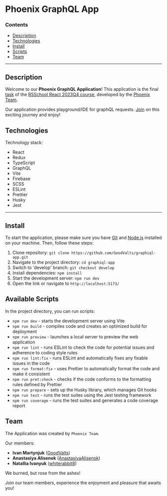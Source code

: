 # Phoenix GraphQL App

### Contents
* [Description](#description)
* [Technologies](#technologies)
* [Install](#install)
* [Scripts](#available-scripts)
* [Team](#team)

---
## Description
Welcome to our **Phoenix GraphQL Application**! This application is the final [task](https://github.com/rolling-scopes-school/tasks/blob/master/react/modules/graphiql.md) of the [RSSchool React 2023Q4 course](https://rs.school/react/), developed by the [Phoenix Team](#team).

Our application provides playground/IDE for graphQL requests. [Join](#install) on this exciting journey and enjoy!

## Technologies
Technology stack:
* React
* Redux
* TypeScript
* GraphQL
* Vite
* Firebase
* SCSS
* ESLint
* Prettier
* Husky
* Jest

---

## Install
To start the application, please make sure you have [Git](https://git-scm.com) and [Node.js](https://nodejs.org) installed on your machine. Then, follow these steps: 
1. Clone repository: `git clone https://github.com/GoodValts/graphiql-app.git`
1. Navigate to the project directory: `cd graphiql-app`
1. Switch to 'develop' branch: `git checkout develop`
1. Install dependencies: `npm install`
1. Start the development server: `npm run dev`
1. Open the link or navigate to `http://localhost:5173/`

## Available Scripts
In the project directory, you can run scripts:
* `npm run dev` - starts the development server using Vite
* `npm run build` - compiles code and creates an optimized build for deployment
* `npm run preview` - launches a local server to preview the web application
* `npm run lint` - runs ESLint to check the code for potential issues and adherence to coding style rules
* `npm run lint:fix` - runs ESLint and automatically fixes any fixable issues in the code
* `npm run format:fix` - uses Prettier to automatically format the code and make it consistent
* `npm run pret:check` - checks if the code conforms to the formatting rules defined by Prettier
* `npm run prepare` - sets up the Husky library, which manages Git hooks
* `npm run test` - runs the test suites using the Jest testing framework
* `npm run coverage` - runs the test suites and generates a code coverage report

## Team

The Application was created by `Phoenix Team`.

Our members:
* **Ivan Martynjuk** ([GoodValts](https://github.com/GoodValts))
* **Anastasiya Alisenok** ([AnastasiyaAlisenok](https://github.com/AnastasiyaAlisenok))
* **Natallia Ivanyuk** ([whiterabbit8](https://github.com/whiterabbit8))

We burned, but rose from the ashes!

Join our team members, experience the enjoyment and pleasure that awaits you!